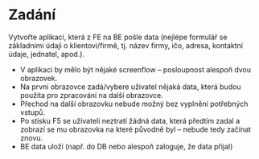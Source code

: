 # Zadání
Vytvořte aplikaci, která z FE na BE pošle data (nejlépe formulář se základními údaji o klientovi/firmě, tj. název firmy, ičo, adresa, kontaktní údaje, jednatel, apod.).
- V aplikaci by mělo být nějaké screenflow – posloupnost alespoň dvou obrazovek.
- Na první obrazovce zadá/vybere uživatel nějaká data, která budou použita pro zpracování na další obrazovce.
- Přechod na další obrazovku nebude možný bez vyplnění potřebných vstupů.
- Po stisku F5 se uživateli neztratí žádná data, která předtím zadal a zobrazí se mu obrazovka na které původně byl – nebude tedy začínat znovu.
- BE data uloží (např. do DB nebo alespoň zaloguje, že data přijal)